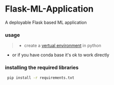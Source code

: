 # Flask-ML-Application
A deployable Flask based ML application

### usage
> * create a [vertual environment](https://packaging.python.org/guides/installing-using-pip-and-virtual-environments/) in python 
* or if you have conda base it's ok to work directly 

### installing the required libraries
```bash
 pip install -r requirements.txt
```


